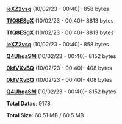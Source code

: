 [**ieXZ2vsq**](/data/ieXZ2vsq.txt) (10/02/23 - 00:40)- 858 bytes

[**TfQ8ESgX**](/data/TfQ8ESgX.txt) (10/02/23 - 00:40)- 8813 bytes

[**TfQ8ESgX**](/data/TfQ8ESgX.txt) (10/02/23 - 00:40)- 8813 bytes

[**ieXZ2vsq**](/data/ieXZ2vsq.txt) (10/02/23 - 00:40)- 858 bytes

[**Q4UhqaSM**](/data/Q4UhqaSM.txt) (10/02/23 - 00:40)- 8152 bytes

[**0kfVXvBQ**](/data/0kfVXvBQ.txt) (10/02/23 - 00:40)- 408 bytes

[**0kfVXvBQ**](/data/0kfVXvBQ.txt) (10/02/23 - 00:40)- 408 bytes

[**Q4UhqaSM**](/data/Q4UhqaSM.txt) (10/02/23 - 00:40)- 8152 bytes

**Total Datas**: 9178

**Total Size**: 60.51 MB / 60.5 MB